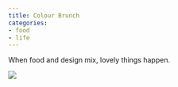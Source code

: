 ```yaml
---
title: Colour Brunch
categories:
- food
- life
---
```


When food and design mix, lovely things happen.

![](/blog/old-uploads/2013/04/colourbrunch.jpg)
